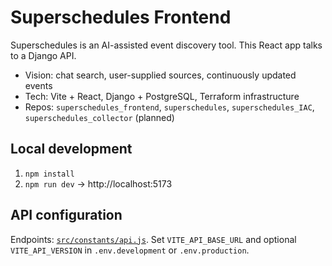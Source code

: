 # Superschedules Frontend

Superschedules is an AI-assisted event discovery tool. This React app talks to a Django API.

- Vision: chat search, user-supplied sources, continuously updated events
- Tech: Vite + React, Django + PostgreSQL, Terraform infrastructure
- Repos: `superschedules_frontend`, `superschedules`, `superschedules_IAC`, `superschedules_collector` (planned)

## Local development
1. `npm install`
2. `npm run dev` -> http://localhost:5173

## API configuration
Endpoints: [`src/constants/api.js`](src/constants/api.js).
Set `VITE_API_BASE_URL` and optional `VITE_API_VERSION` in `.env.development` or `.env.production`.
